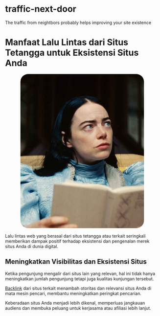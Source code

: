 # traffic-next-door
The traffic from neightbors probably helps improving your site existence

<h1>Manfaat Lalu Lintas dari Situs Tetangga untuk Eksistensi Situs Anda</h1>
<img src="tetangga.jpeg" style="max-width: 80%; margin-left:10%; margin-right:10%; border-radius: 25px"/>
<p id="artikel-dari-ai">Lalu lintas web yang berasal dari situs tetangga atau terkait seringkali memberikan dampak positif terhadap eksistensi dan pengenalan merek situs Anda di dunia digital.</p>
<h2>Meningkatkan Visibilitas dan Eksistensi Situs</h2>
<p>Ketika pengunjung mengalir dari situs lain yang relevan, hal ini tidak hanya meningkatkan jumlah pengunjung tetapi juga kualitas kunjungan tersebut.</p>
<p><a href="https://pyjri.com/" rel="dofollow ugc">Backlink</a> dari situs terkait menambah otoritas dan relevansi situs Anda di mata mesin pencari, membantu meningkatkan peringkat pencarian.</p>
<p>Keberadaan situs Anda menjadi lebih dikenal, memperluas jangkauan audiens dan membuka peluang untuk kerjasama atau afiliasi lebih lanjut.</p>
